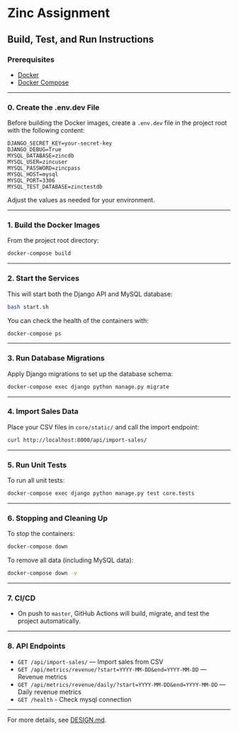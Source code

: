 # Zinc Assignment

## Build, Test, and Run Instructions

### Prerequisites
- [Docker](https://www.docker.com/get-started)
- [Docker Compose](https://docs.docker.com/compose/)

---

### 0. Create the .env.dev File

Before building the Docker images, create a `.env.dev` file in the project root with the following content:

```
DJANGO_SECRET_KEY=your-secret-key
DJANGO_DEBUG=True
MYSQL_DATABASE=zincdb
MYSQL_USER=zincuser
MYSQL_PASSWORD=zincpass
MYSQL_HOST=mysql
MYSQL_PORT=3306
MYSQL_TEST_DATABASE=zinctestdb
```

Adjust the values as needed for your environment.

---

### 1. Build the Docker Images

From the project root directory:
```bash
docker-compose build
```

---

### 2. Start the Services

This will start both the Django API and MySQL database:
```bash
bash start.sh
```
You can check the health of the containers with:
```bash
docker-compose ps
```

---

### 3. Run Database Migrations

Apply Django migrations to set up the database schema:
```bash
docker-compose exec django python manage.py migrate
```

---

### 4. Import Sales Data

Place your CSV files in `core/static/` and call the import endpoint:
```bash
curl http://localhost:8000/api/import-sales/
```

---

### 5. Run Unit Tests

To run all unit tests:
```bash
docker-compose exec django python manage.py test core.tests
```

---

### 6. Stopping and Cleaning Up

To stop the containers:
```bash
docker-compose down
```

To remove all data (including MySQL data):
```bash
docker-compose down -v
```

---

### 7. CI/CD
- On push to `master`, GitHub Actions will build, migrate, and test the project automatically.

---

### 8. API Endpoints
- `GET /api/import-sales/` — Import sales from CSV
- `GET /api/metrics/revenue/?start=YYYY-MM-DD&end=YYYY-MM-DD` — Revenue metrics
- `GET /api/metrics/revenue/daily/?start=YYYY-MM-DD&end=YYYY-MM-DD` — Daily revenue metrics
- `GET /health` - Check mysql connection

---

For more details, see [DESIGN.md](./DESIGN.md).

